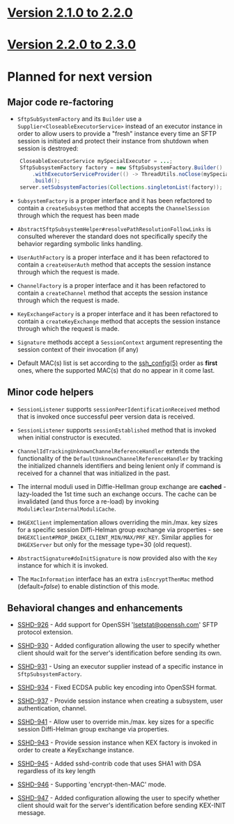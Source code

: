 # [Version 2.1.0 to 2.2.0](./docs/changes/2.2.0.md)

# [Version 2.2.0 to 2.3.0](./docs/changes/2.3.0.md)

# Planned for next version

## Major code re-factoring

* `SftpSubSystemFactory` and its `Builder` use a `Supplier<CloseableExecutorService>` instead of
an executor instance in order to allow users to provide a "fresh" instance every time an SFTP
session is initiated and protect their instance from shutdown when session is destroyed:

```java
    CloseableExecutorService mySpecialExecutor = ...;
    SftpSubsystemFactory factory = new SftpSubsystemFactory.Builder()
        .withExecutorServiceProvider(() -> ThreadUtils.noClose(mySpecialExecutor))
        .build();
    server.setSubsystemFactories(Collections.singletonList(factory));
```

* `SubsystemFactory` is a proper interface and it has been refactored to contain a
`createSubsystem` method that accepts the `ChannelSession` through which the request
has been made

* `AbstractSftpSubsystemHelper#resolvePathResolutionFollowLinks` is consulted wherever
the standard does not specifically specify the behavior regarding symbolic links handling.

* `UserAuthFactory` is a proper interface and it has been refactored to contain a
`createUserAuth` method that accepts the session instance through which the request is made.

* `ChannelFactory` is a proper interface and it has been refactored to contain a
`createChannel` method that accepts the session instance through which the request is made.

* `KeyExchangeFactory` is a proper interface and it has been refactored to contain a
`createKeyExchange` method that accepts the session instance through which the request is made.

* `Signature` methods accept a `SessionContext` argument representing the session context
of their invocation (if any)

* Default MAC(s) list is set according to the [ssh_config(5)](https://www.freebsd.org/cgi/man.cgi?query=ssh_config&sektion=5)
order as **first** ones, where the supported MAC(s) that do no appear in it come last.

## Minor code helpers

* `SessionListener` supports `sessionPeerIdentificationReceived` method that is invoked once successful
peer version data is received.

* `SessionListener` supports `sessionEstablished` method that is invoked when initial constructor is executed.

* `ChannelIdTrackingUnknownChannelReferenceHandler` extends the functionality of the `DefaultUnknownChannelReferenceHandler`
by tracking the initialized channels identifiers and being lenient only if command is received for a channel that was
initialized in the past.

* The internal moduli used in Diffie-Hellman group exchange are **cached** - lazy-loaded the 1st time such an exchange
occurs. The cache can be invalidated (and thus force a re-load) by invoking `Moduli#clearInternalModuliCache`.

* `DHGEXClient` implementation allows overriding the min./max. key sizes for a specific session Diffi-Helman group
exchange via properties - see `DHGEXClient#PROP_DHGEX_CLIENT_MIN/MAX/PRF_KEY`. Similar applies for `DHGEXServer` but only for
the message type=30 (old request).

* `AbstractSignature#doInitSignature` is now provided also with the `Key` instance for which it is invoked.

* The `MacInformation` interface has an extra `isEncryptThenMac` method (default=_false_) to enable distinction of this mode.

## Behavioral changes and enhancements

* [SSHD-926](https://issues.apache.org/jira/browse/SSHD-930) - Add support for OpenSSH 'lsetstat@openssh.com' SFTP protocol extension.

* [SSHD-930](https://issues.apache.org/jira/browse/SSHD-930) - Added configuration allowing the user to specify whether client should wait
for the server's identification before sending its own.

* [SSHD-931](https://issues.apache.org/jira/browse/SSHD-931) - Using an executor supplier instead of a specific instance in `SftpSubsystemFactory`.

* [SSHD-934](https://issues.apache.org/jira/browse/SSHD-934) - Fixed ECDSA public key encoding into OpenSSH format.

* [SSHD-937](https://issues.apache.org/jira/browse/SSHD-937) - Provide session instance when creating a subsystem, user authentication, channel.

* [SSHD-941](https://issues.apache.org/jira/browse/SSHD-941) - Allow user to override min./max. key sizes for a specific session Diffi-Helman group
exchange via properties.

* [SSHD-943](https://issues.apache.org/jira/browse/SSHD-943) - Provide session instance when KEX factory is invoked in order to create a KeyExchange instance.

* [SSHD-945](https://issues.apache.org/jira/browse/SSHD-945) - Added sshd-contrib code that uses SHA1 with DSA regardless of its key length

* [SSHD-946](https://issues.apache.org/jira/browse/SSHD-946) - Supporting 'encrypt-then-MAC' mode.

* [SSHD-947](https://issues.apache.org/jira/browse/SSHD-947) - Added configuration allowing the user to specify whether client should wait
for the server's identification before sending KEX-INIT message.

